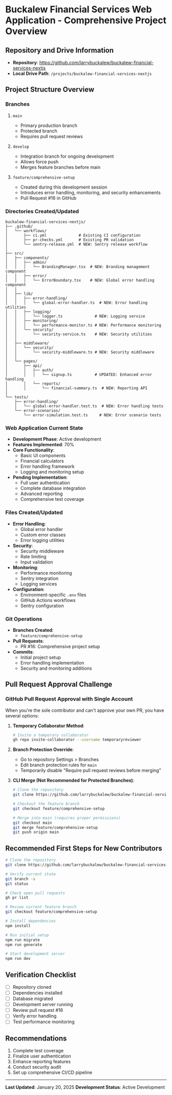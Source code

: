 # Buckalew Financial Services Web Application - Comprehensive Project Overview

## Repository and Drive Information
- **Repository**: https://github.com/larrybuckalew/buckalew-financial-services-nextjs
- **Local Drive Path**: `/projects/buckalew-financial-services-nextjs`

## Project Structure Overview

### Branches
1. `main` 
   - Primary production branch
   - Protected branch
   - Requires pull request reviews

2. `develop`
   - Integration branch for ongoing development
   - Allows force push
   - Merges feature branches before main

3. `feature/comprehensive-setup`
   - Created during this development session
   - Introduces error handling, monitoring, and security enhancements
   - Pull Request #16 in GitHub

### Directories Created/Updated
```
buckalew-financial-services-nextjs/
├── .github/
│   └── workflows/
│       ├── ci.yml              # Existing CI configuration
│       ├── pr-checks.yml       # Existing PR validation
│       └── sentry-release.yml  # NEW: Sentry release workflow
│
├── src/
│   ├── components/
│   │   ├── admin/
│   │   │   └── BrandingManager.tsx  # NEW: Branding management component
│   │   ├── error/
│   │   │   └── ErrorBoundary.tsx    # NEW: Global error handling component
│   │
│   ├── lib/
│   │   ├── error-handling/
│   │   │   └── global-error-handler.ts  # NEW: Error handling utilities
│   │   ├── logging/
│   │   │   └── logger.ts              # NEW: Logging service
│   │   ├── monitoring/
│   │   │   └── performance-monitor.ts # NEW: Performance monitoring
│   │   └── security/
│   │       └── security-service.ts    # NEW: Security utilities
│   │
│   ├── middleware/
│   │   └── security/
│   │       └── security-middleware.ts # NEW: Security middleware
│   │
│   └── pages/
│       ├── api/
│       │   ├── auth/
│       │   │   └── signup.ts          # UPDATED: Enhanced error handling
│       │   └── reports/
│       │       └── financial-summary.ts  # NEW: Reporting API
│
└── tests/
    ├── error-handling/
    │   └── global-error-handler.test.ts  # NEW: Error handling tests
    └── error-scenarios/
        └── error-simulation.test.ts     # NEW: Error scenario tests
```

### Web Application Current State
- **Development Phase**: Active development
- **Features Implemented**: 70%
- **Core Functionality**: 
  - Basic UI components
  - Financial calculators
  - Error handling framework
  - Logging and monitoring setup
- **Pending Implementation**:
  - Full user authentication
  - Complete database integration
  - Advanced reporting
  - Comprehensive test coverage

### Files Created/Updated
- **Error Handling**:
  - Global error handler
  - Custom error classes
  - Error logging utilities
- **Security**:
  - Security middleware
  - Rate limiting
  - Input validation
- **Monitoring**:
  - Performance monitoring
  - Sentry integration
  - Logging services
- **Configuration**:
  - Environment-specific `.env` files
  - GitHub Actions workflows
  - Sentry configuration

### Git Operations
- **Branches Created**: 
  - `feature/comprehensive-setup`
- **Pull Requests**:
  - PR #16: Comprehensive project setup
- **Commits**: 
  - Initial project setup
  - Error handling implementation
  - Security and monitoring additions

## Pull Request Approval Challenge

### GitHub Pull Request Approval with Single Account
When you're the sole contributor and can't approve your own PR, you have several options:

1. **Temporary Collaborator Method**:
   ```bash
   # Invite a temporary collaborator
   gh repo invite-collaborator --username temporaryreviewer
   ```

2. **Branch Protection Override**:
   - Go to repository Settings > Branches
   - Edit branch protection rules for `main`
   - Temporarily disable "Require pull request reviews before merging"

3. **CLI Merge (Not Recommended for Protected Branches)**:
   ```bash
   # Clone the repository
   git clone https://github.com/larrybuckalew/buckalew-financial-services-nextjs
   
   # Checkout the feature branch
   git checkout feature/comprehensive-setup
   
   # Merge into main (requires proper permissions)
   git checkout main
   git merge feature/comprehensive-setup
   git push origin main
   ```

## Recommended First Steps for New Contributors

```bash
# Clone the repository
git clone https://github.com/larrybuckalew/buckalew-financial-services-nextjs

# Verify current state
git branch -a
git status

# Check open pull requests
gh pr list

# Review current feature branch
git checkout feature/comprehensive-setup

# Install dependencies
npm install

# Run initial setup
npm run migrate
npm run generate

# Start development server
npm run dev
```

## Verification Checklist
- [ ] Repository cloned
- [ ] Dependencies installed
- [ ] Database migrated
- [ ] Development server running
- [ ] Review pull request #16
- [ ] Verify error handling
- [ ] Test performance monitoring

## Recommendations
1. Complete test coverage
2. Finalize user authentication
3. Enhance reporting features
4. Conduct security audit
5. Set up comprehensive CI/CD pipeline

---

**Last Updated**: January 20, 2025
**Development Status**: Active Development
